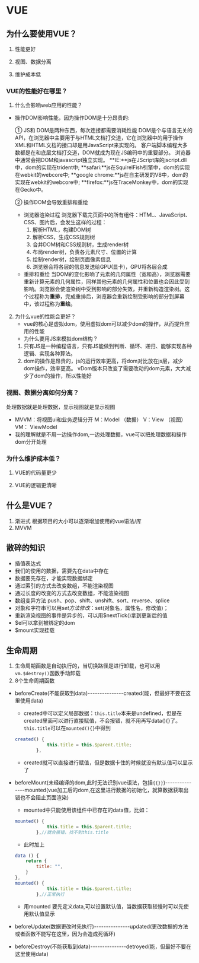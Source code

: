 # VUE

## 为什么要使用VUE？

1. 性能更好

2. 视图、数据分离

3. 维护成本低

### VUE的性能好在哪里？

1. 什么会影响web应用的性能？
- 操作DOM影响性能，因为操作DOM是十分昂贵的:

    ① JS和 DOM是两种东西，每次连接都需要消耗性能
    DOM是个与语言无关的API，在浏览器中主要用于与HTML文档打交道，它在浏览器中的用于操作XML和HTML文档的接口却是用JavaScript来实现的。
    客户端脚本编程大多数都是在和底层文档打交道，DOM就成为现在JS编码中的重要部分。
    浏览器中通常会把DOM和javascript独立实现。
    **IE:**js在JScript库的jscript.dll中，dom的实现在trident中;
    **safari:**js在SquirelFish引擎中，dom的实现在webkit的webcore中;
    **google chrome:**js在自主研发的V8中，dom的实现在webkit的webcore中;
    **firefox:**js在TraceMonkey中，dom的实现在Gecko中。

    ② 操作DOM会导致重排和重绘
    - 浏览器渲染过程
        浏览器下载完页面中的所有组件：HTML、JavaScript、CSS、图片后，会发生这样的过程：	
	    1. 解析HTML，构建DOM树
	    2. 解析CSS，生成CSS规则树
	    3. 合并DOM树和CSS规则树，生成render树
	    4. 布局render树，负责各元素尺寸、位置的计算
	    5. 绘制render树，绘制页面像素信息
	    6. 浏览器会将各层的信息发送给GPU(显卡)，GPU将各层合成
    - 重排和重绘
        当DOM的变化影响了元素的几何属性（宽和高），浏览器需要重新计算元素的几何属性，同样其他元素的几何属性和位置也会因此受到影响。浏览器会使渲染树中受到影响的部分失效，并重新构造渲染树。这个过程称为**重排**，完成重排后，浏览器会重新绘制受影响的部分到屏幕中，该过程称为**重绘**。

2. 为什么vue的性能会更好？
    - vue的核心是虚拟dom，使用虚拟dom可以减少dom的操作，从而提升应用的性能
    - 为什么要用JS来模拟dom结构？
    1. 只有JS是一种编程语言，只有JS能做到判断、循环、递归、能够实现各种逻辑、实现各种算法。
    2. dom的操作是昂贵的，js的运行效率更高，将dom对比放在js层，减少dom操作，效率更高。
    vDom版本只改变了需要改动的dom元素，大大减少了dom的操作，所以性能好











### 视图、数据分离如何分离？
处理数据就是处理数据，显示视图就是显示视图
- MVVM：将视图ui和业务逻辑分开
    M：Model  （数据）
    V：View   （视图）
    VM： ViewModel
- 我的理解就是不用一边操作dom,一边处理数据，vue可以把处理数据和操作dom分开处理

### 为什么维护成本低？

1. VUE的代码量更少

2. VUE的逻辑更清晰

## 什么是VUE？
1. 渐进式
根据项目的大小可以逐渐增加使用的vue语法/库
2. MVVM

## 散碎的知识
- 插值表达式
- 我们的使用的数据，需要先在data中存在
- 数据要先存在，才能实现数据绑定
- 通过索引的方式去改变数组，不能渲染视图
- 通过长度的改变的方式去改变数组，不能渲染视图
- 数组变异方法 push、pop、shift、unshift、sort、reverse、splice
- 对象和字符串可以用$set方法修改：$set(对象名，属性名，修改值)；
- 重新渲染视图的事件是异步的，可以用$nextTick()拿到更新后的值
- $el可以拿到被绑定的dom
- $mount实现挂载

## 生命周期
1. 生命周期函数是自动执行的，当切换路径是进行卸载，也可以用`vm.$destroy()`函数手动卸载
2. 8个生命周期函数
- beforeCreate(不能获取到data)---------------created(能，但最好不要在这里使用data)
    - created中可以定义局部数据：`this.title`本来是undefined，但是在created里面可以进行直接赋值，不会报错，就不用再写data(){}了。`this.title`可以在`mounted(){}`中得到
    ```javascript
    created() {
                this.title = this.$parent.title;
            },
    ```
    - created就可以直接进行赋值，但是数据卡住的时候就没有默认值可以显示了
    
- beforeMount(未经编译的dom,此时无法识别vue语法，包括`{{}}`)---------------mounted(vue加工后的dom,在这里进行数据的初始化，就算数据获取出错也不会阻止页面渲染)
    - mounted中只能使用该组件中已存在的data值，比如：
    ```javascript
    mounted() {
                this.title = this.$parent.title;
            },//就会报错，找不到this.title
    ```
    - 此时加上
    ```javascript
    data () {
        return {
            title: "",
        }
    },
    mounted() {
                this.title = this.$parent.title;
            },//正常执行
    ```
    - 用mounted 要先定义data,可以设置默认值，当数据获取较慢时可以先使用默认值显示

- beforeUpdate(数据更改时先执行)---------------updated(更改数据的方法或者函数不能写在这里，因为会造成死循环)
- beforeDestroy(不能获取到data)---------------detroyed(能，但最好不要在这里使用data)